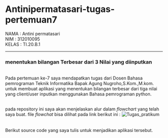 # Antinipermatasari-tugas-pertemuan7

NAMA   : Antini permatasari<br>
NIM    : 312010095<br>
KELAS  : TI.20.B.1<br>
<hr>


### menentukan bilangan Terbesar dari 3 Nilai yang diinputkan

<br>
Pada pertemuan ke-7 saya mendapatkan tugas dari Dosen Bahasa pemrograman Teknik Informatika Bapak Agung Nugroho,S.Kom.,M.kom. untuk membuat aplikasi yang menentukan bilangan terbesar dari tiga nilai yang client/user inputkan menggunakan Bahasa pemrograman
python.<br><br>

pada repository ini saya akan menjelaskan alur dalam *flowchart* yang telah saya buat. file *flowchat* bisa dilihat pada link berikut ini : ![Tugas_pratikum](pict/Tugas_pratikum2(labspy02.PNG)) <br>
<br><br>
Berikut source code yang saya tulis untuk menjadikan aplikasi tersebut.

```python 
 